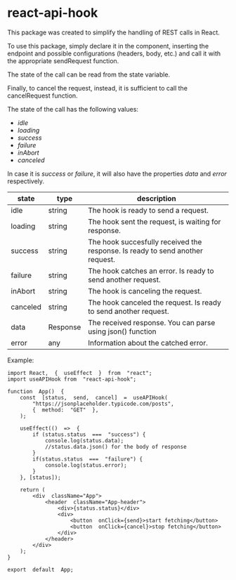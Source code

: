 # react-api-hook


This package was created to simplify the handling of REST calls in React.

To use this package, simply declare it in the component, inserting the endpoint and possible configurations (headers, body, etc.) and call it with the appropriate sendRequest function.

The state of the call can be read from the state variable.

Finally, to cancel the request, instead, it is sufficient to call the cancelRequest function.

The state of the call has the following values:
* _idle_
* _loading_
* _success_
* _failure_
* _inAbort_
* _canceled_

In case it is _success_ or _failure_, it will also have the properties
_data_ and _error_ respectively.



| state | type |  description |
|--|--|--|
| idle | string | The hook is ready to send a request. |
| loading | string | The hook sent the request, is waiting for response. |
| success | string | The hook succesfully received the response. Is ready to send another request. |
| failure | string | The hook catches an error. Is ready to send another request. |
| inAbort | string | The hook is canceling the request. |
| canceled | string | The hook canceled the request. Is ready to send another request. |
| data | Response | The received response. You can parse using json() function |
| error | any | Information about the catched error. |

Example:  

    import React,  {  useEffect  }  from  "react";
    import useAPIHook from  "react-api-hook";

    function  App()  {
	    const  [status,  send,  cancel]  =  useAPIHook(
		    "https://jsonplaceholder.typicode.com/posts",
		    {  method:  "GET"  },
	    );
	    
	    useEffect(()  =>  {
		    if (status.status  ===  "success") {
			    console.log(status.data);
			    //status.data.json() for the body of response  
		    }
		    if(status.status  ===  "failure") {
			    console.log(status.error);
		    }
	    }, [status]);
	    
	    return (
		    <div  className="App">
				<header  className="App-header">
					<div>{status.status}</div>
				    <div>
					    <button  onClick={send}>start fetching</button>
					    <button  onClick={cancel}>stop fetching</button>
				    </div>
				</header>
		    </div>
	    );
    }
    
    export  default  App;